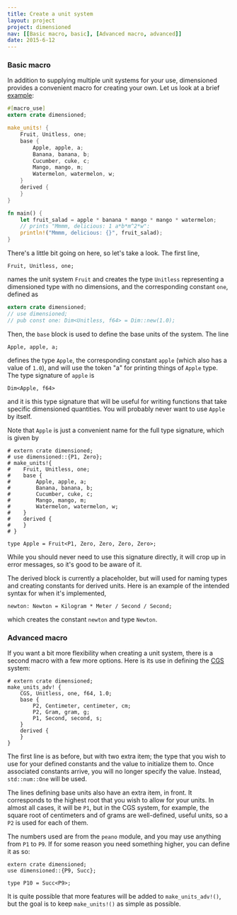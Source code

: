 ```yaml
---
title: Create a unit system
layout: project
project: dimensioned
nav: [[Basic macro, basic], [Advanced macro, advanced]]
date: 2015-6-12
---
```


### <a name = "basic"></a>Basic macro

In addition to supplying multiple unit systems for your use, dimensioned provides a
convenient macro for creating your own. Let us look at a brief
[example](https://github.com/paholg/dimensioned/blob/master/examples/fruit.rs):

```rust
#[macro_use]
extern crate dimensioned;

make_units! {
    Fruit, Unitless, one;
    base {
        Apple, apple, a;
        Banana, banana, b;
        Cucumber, cuke, c;
        Mango, mango, m;
        Watermelon, watermelon, w;
    }
    derived {
    }
}

fn main() {
    let fruit_salad = apple * banana * mango * mango * watermelon;
    // prints "Mmmm, delicious: 1 a*b*m^2*w":
    println!("Mmmm, delicious: {}", fruit_salad);
}
```
There's a little bit going on here, so let's take a look. The first line,

```ignore
Fruit, Unitless, one;
```

names the unit system `Fruit` and creates the type `Unitless` representing a dimensioned
type with no dimensions, and the corresponding constant `one`, defined as

```rust
extern crate dimensioned;
// use dimensioned;
// pub const one: Dim<Unitless, f64> = Dim::new(1.0);
```

Then, the `base` block is used to define the base units of the system. The line

```ignore
Apple, apple, a;
```

defines the type `Apple`, the corresponding constant `apple` (which also has a value of
`1.0`), and will use the token "a" for printing things of `Apple` type. The type
signature of `apple` is

```ignore
Dim<Apple, f64>
```

and it is this type signature that will be
useful for writing functions that take specific dimensioned quantities. You will
probably never want to use `Apple` by itself.

Note that `Apple` is just a convenient name for the full type signature, which is given by

```ignore
# extern crate dimensioned;
# use dimensioned::{P1, Zero};
# make_units!{
#    Fruit, Unitless, one;
#    base {
#        Apple, apple, a;
#        Banana, banana, b;
#        Cucumber, cuke, c;
#        Mango, mango, m;
#        Watermelon, watermelon, w;
#    }
#    derived {
#    }
# }

type Apple = Fruit<P1, Zero, Zero, Zero, Zero>;
```

While you should never need to use this signature directly, it will crop up in error
messages, so it's good to be aware of it.

The derived block is currently a placeholder, but will used for naming types and
creating constants for derived units. Here is an example of the intended syntax for when it's implemented,

```ignore
newton: Newton = Kilogram * Meter / Second / Second;
```

which creates the constant `newton` and type `Newton`.

### <a name = "advanced"></a>Advanced macro


If you want a bit more flexibility when creating a unit system, there is a second macro
with a few more options. Here is its use in defining the
[CGS](https://github.com/paholg/dimensioned/blob/master/src/cgs.rs) system:

```ignore
# extern crate dimensioned;
make_units_adv! {
    CGS, Unitless, one, f64, 1.0;
    base {
        P2, Centimeter, centimeter, cm;
        P2, Gram, gram, g;
        P1, Second, second, s;
    }
    derived {
    }
}
```

The first line is as before, but with two extra item; the type that you wish to use for
your defined constants and the value to initialize them to. Once associated constants
arrive, you will no longer specify the value. Instead, `std::num::One` will be used.

The lines defining base units also have an extra item, in front. It corresponds to the
highest root that you wish to allow for your units. In almost all cases, it will be
`P1`, but in the CGS system, for example, the square root of centimeters and of grams
are well-defined, useful units, so a `P2` is used for each of them.

The numbers used are from the `peano` module, and you may use anything from `P1` to
`P9`. If for some reason you need something higher, you can define it as so:

```ignore
extern crate dimensioned;
use dimensioned::{P9, Succ};

type P10 = Succ<P9>;
```

It is quite possible that more features will be added to `make_units_adv!()`, but the
goal is to keep `make_units!()` as simple as possible.
